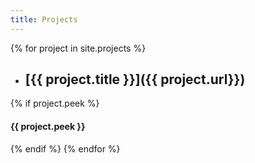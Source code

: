 ```yaml
---
title: Projects
---
```


{% for project in site.projects %}
* ## [{{ project.title }}]({{ project.url}})
{% if project.peek %}
#### {{ project.peek }}
{% endif %}
{% endfor %}
